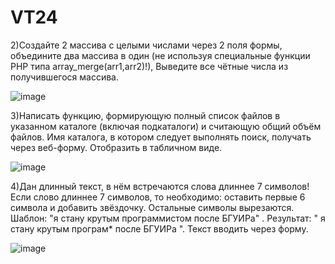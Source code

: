 # VT24
2)Создайте 2 массива с целыми числами через 2 поля формы, объедините два массива
в один (не используя специальные функции PHP типа array_merge(arr1,arr2)!), Выведите все чётные числа из получившегося массива.

![image](https://user-images.githubusercontent.com/71589723/120153040-e9967780-c1f6-11eb-9555-5f4412f6c736.png)

3)Написать функцию, формирующую полный список файлов в указанном каталоге
(включая подкаталоги) и считающую общий объём файлов. Имя каталога, в котором следует выполнять поиск, получать
через веб-форму. Отобразить в табличном виде.

![image](https://user-images.githubusercontent.com/71589723/120153488-75100880-c1f7-11eb-8ada-605de707cd61.png)


4)Дан длинный текст, в нём встречаются слова длиннее 7 символов! Если слово длиннее 7 символов, то необходимо: оставить первые 6 символа и добавить звёздочку. Остальные
символы вырезаются. Шаблон: "я стану крутым программистом после БГУИРа" . Результат: " я
стану крутым програм* после БГУИРа ". Текст вводить через форму.

![image](https://user-images.githubusercontent.com/71589723/120153550-86f1ab80-c1f7-11eb-911d-119dccd67bf9.png)
